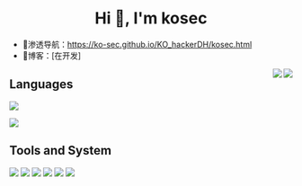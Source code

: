 <h1 align="center">Hi 👋, I'm kosec</h1>

- 📝渗透导航：https://ko-sec.github.io/KO_hackerDH/kosec.html
- 📄博客：[在开发]

<img align="right" src="https://github-readme-stats.vercel.app/api?username=ko-sec&hide_border=true&show_icons=true&theme=chartreuse-dark&count_private=true"/>
<img align="right" src="https://github-readme-stats.vercel.app/api/top-langs/?username=ko-sec&hide_border=true&theme=chartreuse-dark&layout=compact"/>

## Languages
<img  src="https://img.shields.io/badge/go-%2300ADD8.svg?style=for-the-badge&logo=go&logoColor=white"/></p>
<img  src="https://img.shields.io/badge/python-3670A0?style=for-the-badge&logo=python&logoColor=ffdd54"/></p>


## Tools and System
<img src="https://img.shields.io/badge/GoLand-0f0f0f?&style=for-the-badge&logo=goland&logoColor=white"/>
<img src="https://img.shields.io/badge/pycharm-143?style=for-the-badge&logo=pycharm&logoColor=black&color=black&labelColor=green"/>
<img src="https://img.shields.io/badge/IntelliJIDEA-000000.svg?style=for-the-badge&logo=intellij-idea&logoColor=white"/>

<img align="content" src="https://img.shields.io/badge/Kali-268BEE?style=for-the-badge&logo=kalilinux&logoColor=white"/>
<img align="content" src="https://img.shields.io/badge/Linux-FCC624?style=for-the-badge&logo=linux&logoColor=black"/>
<img align="content" src="https://img.shields.io/badge/Windows-0078D6?style=for-the-badge&logo=windows&logoColor=white"/>
